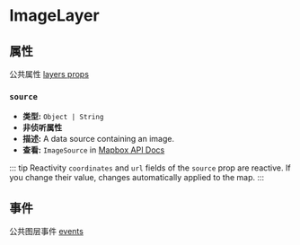 # ImageLayer

## 属性

公共属性 [layers props](/api/Layers/README.md#props)

### `source`

- **类型:** `Object | String`
- **非侦听属性**
- **描述:** A data source containing an image.
- **查看:** `ImageSource` in [Mapbox API Docs](https://docs.mapbox.com/mapbox-gl-js/api/#imagesource)

::: tip Reactivity
`coordinates` and `url` fields of the `source` prop are reactive.
If you change their value, changes automatically applied to the map.
:::

## 事件

公共图层事件 [events](/api/Layers/#events)
